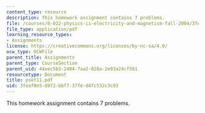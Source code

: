 ```yaml
---
content_type: resource
description: This homework assignment contains 7 problems.
file: /courses/8-022-physics-ii-electricity-and-magnetism-fall-2004/3feaf8e5d972bbf737fed4fc532c3c93_pset11.pdf
file_type: application/pdf
learning_resource_types:
- Assignments
license: https://creativecommons.org/licenses/by-nc-sa/4.0/
ocw_type: OCWFile
parent_title: Assignments
parent_type: CourseSection
parent_uid: 44eec5b3-2404-7aa2-028a-2e93a24cf591
resourcetype: Document
title: pset11.pdf
uid: 3feaf8e5-d972-bbf7-37fe-d4fc532c3c93
---
```

This homework assignment contains 7 problems.